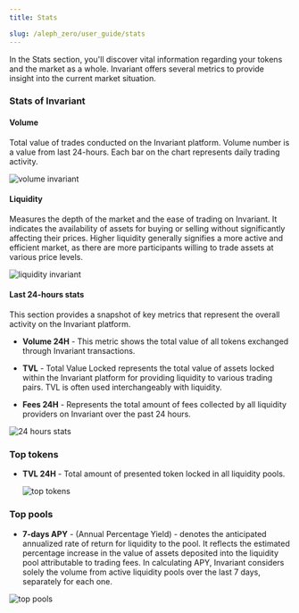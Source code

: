 ```yaml
---
title: Stats

slug: /aleph_zero/user_guide/stats
---
```


In the Stats section, you'll discover vital information regarding your tokens and the market as a whole. Invariant offers several metrics to provide insight into the current market situation.

### Stats of Invariant

#### Volume

Total value of trades conducted on the Invariant platform. Volume number is a value from last 24-hours. Each bar on the chart represents daily trading activity.

![volume invariant](/img/docs/app/volume_invariant.png)

#### Liquidity

Measures the depth of the market and the ease of trading on Invariant. It indicates the availability of assets for buying or selling without significantly affecting their prices. Higher liquidity generally signifies a more active and efficient market, as there are more participants willing to trade assets at various price levels.

![liquidity invariant](/img/docs/app/liquidity_invariant.png)

#### Last 24-hours stats

This section provides a snapshot of key metrics that represent the overall activity on the Invariant platform.

- **Volume 24H** - This metric shows the total value of all tokens exchanged through Invariant transactions.

- **TVL** - Total Value Locked represents the total value of assets locked within the Invariant platform for providing liquidity to various trading pairs. TVL is often used interchangeably with liquidity.

- **Fees 24H** - Represents the total amount of fees collected by all liquidity providers on Invariant over the past 24 hours.

![24 hours stats](/img/docs/app/stats.png)

### Top tokens

- **TVL 24H** - Total amount of presented token locked in all liquidity pools.

  ![top tokens](/img/docs/app/top_tokens.png)

### Top pools

- **7-days APY** - (Annual Percentage Yield) - denotes the anticipated annualized rate of return for liquidity to the pool. It reflects the estimated percentage increase in the value of assets deposited into the liquidity pool attributable to trading fees. In calculating APY, Invariant considers solely the volume from active liquidity pools over the last 7 days, separately for each one.

![top pools](/img/docs/app/top_pools.png)
